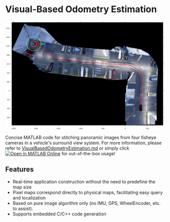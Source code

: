 
# Visual-Based Odometry Estimation

![HDmap](./images/HDmap.jpg)

Concise MATLAB code for stitching panoramic images from four fisheye cameras in a vehicle's surround view system. For more information, please refer to [VisualBasedOdometryEstimation.md](./VisualBasedOdometryEstimation.md) or simply click [![Open in MATLAB Online](https://www.mathworks.com/images/responsive/global/open-in-matlab-online.svg)](https://matlab.mathworks.com/open/github/v1?repo=cuixing158/Visual-Based-Odometry-Estimation&file=VisualBasedOdometryEstimation.mlx) for out-of-the-box usage!

## Features

- Real-time application construction without the need to predefine the map size
- Pixel maps correspond directly to physical maps, facilitating easy query and localization
- Based on pure image algorithm only (no IMU, GPS, WheelEncoder, etc. to assist).
- Supports embedded C/C++ code generation
